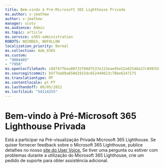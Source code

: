 ```yaml
---
title: Bem-vindo à Pré-Microsoft 365 Lighthouse Privada
ms.author: v-jmathew
author: v-jmathew
manager: scotv
ms.audience: Admin
ms.topic: article
ms.service: o365-administration
ROBOTS: NOINDEX, NOFOLLOW
localization_priority: Normal
ms.collection: Adm_O365
ms.custom:
- "9004405"
- "7958"
ms.openlocfilehash: c68747fbea80732f80d7537e123eae95e52e02548a37c899350a5d1f9f5cd53d
ms.sourcegitcommit: b5f7da89a650d2915dc652449623c78be6247175
ms.translationtype: MT
ms.contentlocale: pt-PT
ms.lasthandoff: 08/05/2021
ms.locfileid: "54114255"
---
```

# <a name="welcome-to-the-microsoft-365-lighthouse-private-preview"></a>Bem-vindo à Pré-Microsoft 365 Lighthouse Privada

Está a participar na Pré-visualização Privada Microsoft 365 Lighthouse. Se quiser fornecer feedback sobre o Microsoft 365 Lighthouse, publice detalhes no nosso [site do User Voice.](https://aka.ms/M365Lighthouseuservoice) Se tiver uma pergunta ou estiver com problemas durante a utilização do Microsoft 365 Lighthouse, crie um pedido de suporte para obter assistência adicional.
